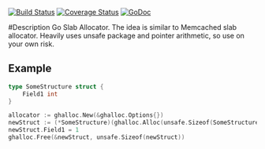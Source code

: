 [![Build Status](https://travis-ci.org/alexyer/ghalloc.svg)](https://travis-ci.org/alexyer/ghalloc)
[![Coverage Status](https://coveralls.io/repos/alexyer/ghalloc/badge.svg?branch=master&service=github)](https://coveralls.io/github/alexyer/ghalloc?branch=master)
[![GoDoc](https://godoc.org/github.com/alexyer/ghalloc?status.svg)](https://godoc.org/github.com/alexyer/ghalloc)

#Description
Go Slab Allocator.
The idea is similar to Memcached slab allocator.
Heavily uses unsafe package and pointer arithmetic, so use on your own risk.

## Example
```go
type SomeStructure struct {
    Field1 int
}

allocator := ghalloc.New(&ghalloc.Options{})
newStruct := (*SomeStructure)(ghalloc.Alloc(unsafe.Sizeof(SomeStructure{})))
newStruct.Field1 = 1
ghalloc.Free(&newStruct, unsafe.Sizeof(newStruct))
```
